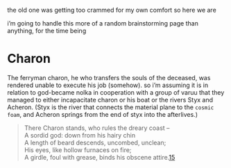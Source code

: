 the old one was getting too crammed for my own comfort so here we are

i’m going to handle this more of a random brainstorming page than anything, for the time being

# Charon
The ferryman charon, he who transfers the souls of the deceased, was rendered unable to execute his job (somehow).
so i’m assuming it is in relation to god-became nolka in cooperation with a group of varuu that they managed to either incapacitate charon or his boat or the rivers Styx and Acheron.
(Styx is the river that connects the material plane to the `cosmic foam`, and Acheron springs from the end of styx into the afterlives.)

> There Charon stands, who rules the dreary coast –  
> A sordid god: down from his hairy chin  
> A length of beard descends, uncombed, unclean;  
> His eyes, like hollow furnaces on fire;  
> A girdle, foul with grease, binds his obscene attire.[15](https://en.wikipedia.org/wiki/Charon#cite_note-15)
